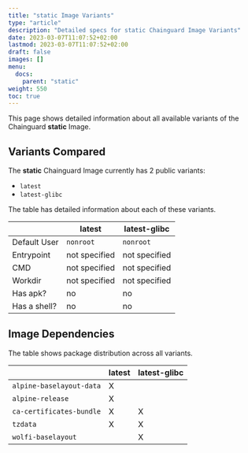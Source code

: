 ```yaml
---
title: "static Image Variants"
type: "article"
description: "Detailed specs for static Chainguard Image Variants"
date: 2023-03-07T11:07:52+02:00
lastmod: 2023-03-07T11:07:52+02:00
draft: false
images: []
menu:
  docs:
    parent: "static"
weight: 550
toc: true
---
```


This page shows detailed information about all available variants of the Chainguard **static** Image.

## Variants Compared
The **static** Chainguard Image currently has 2 public variants: 

- `latest`
- `latest-glibc`

The table has detailed information about each of these variants.

|              | latest        | latest-glibc  |
|--------------|---------------|---------------|
| Default User | `nonroot`     | `nonroot`     |
| Entrypoint   | not specified | not specified |
| CMD          | not specified | not specified |
| Workdir      | not specified | not specified |
| Has apk?     | no            | no            |
| Has a shell? | no            | no            |

## Image Dependencies
The table shows package distribution across all variants.

|                          | latest | latest-glibc |
|--------------------------|--------|--------------|
| `alpine-baselayout-data` | X      |              |
| `alpine-release`         | X      |              |
| `ca-certificates-bundle` | X      | X            |
| `tzdata`                 | X      | X            |
| `wolfi-baselayout`       |        | X            |
